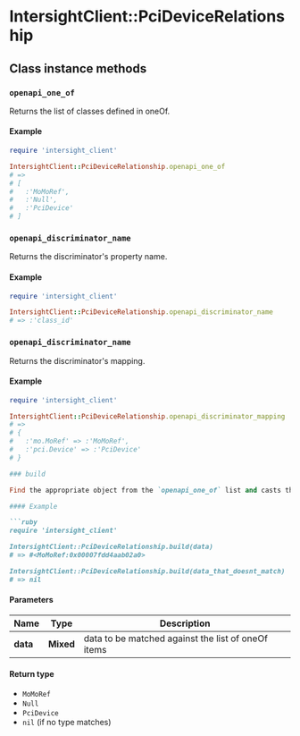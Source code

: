 # IntersightClient::PciDeviceRelationship

## Class instance methods

### `openapi_one_of`

Returns the list of classes defined in oneOf.

#### Example

```ruby
require 'intersight_client'

IntersightClient::PciDeviceRelationship.openapi_one_of
# =>
# [
#   :'MoMoRef',
#   :'Null',
#   :'PciDevice'
# ]
```

### `openapi_discriminator_name`

Returns the discriminator's property name.

#### Example

```ruby
require 'intersight_client'

IntersightClient::PciDeviceRelationship.openapi_discriminator_name
# => :'class_id'
```

### `openapi_discriminator_name`

Returns the discriminator's mapping.

#### Example

```ruby
require 'intersight_client'

IntersightClient::PciDeviceRelationship.openapi_discriminator_mapping
# =>
# {
#   :'mo.MoRef' => :'MoMoRef',
#   :'pci.Device' => :'PciDevice'
# }

### build

Find the appropriate object from the `openapi_one_of` list and casts the data into it.

#### Example

```ruby
require 'intersight_client'

IntersightClient::PciDeviceRelationship.build(data)
# => #<MoMoRef:0x00007fdd4aab02a0>

IntersightClient::PciDeviceRelationship.build(data_that_doesnt_match)
# => nil
```

#### Parameters

| Name | Type | Description |
| ---- | ---- | ----------- |
| **data** | **Mixed** | data to be matched against the list of oneOf items |

#### Return type

- `MoMoRef`
- `Null`
- `PciDevice`
- `nil` (if no type matches)

